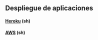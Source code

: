 ## Despliegue de aplicaciones

#### [Heroku](https://github.com/mondeja/fullstack/tree/master/backend/src/034-deployment/heroku) (sh)
#### [AWS](https://github.com/mondeja/fullstack/tree/master/backend/src/034-deployment/heroku) (sh)
